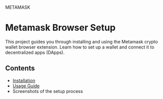 METAMASK
# Metamask Browser Setup

This project guides you through installing and using the Metamask crypto wallet browser extension. Learn how to set up a wallet and connect it to decentralized apps (DApps).

## Contents

- [Installation](INSTALLATION.md)
- [Usage Guide](usage/connect_dapp.txt)
- Screenshots of the setup process
